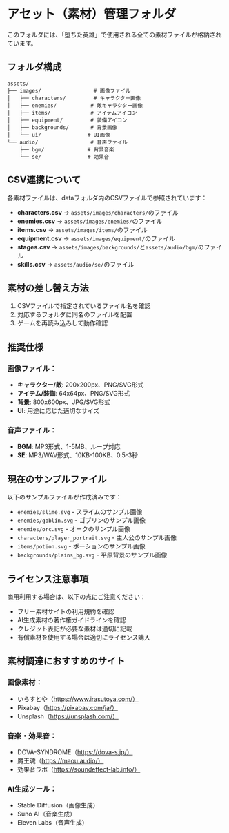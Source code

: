 # アセット（素材）管理フォルダ


このフォルダには、「堕ちた英雄」で使用される全ての素材ファイルが格納されています。

## フォルダ構成

```
assets/
├── images/                 # 画像ファイル
│   ├── characters/         # キャラクター画像
│   ├── enemies/           # 敵キャラクター画像  
│   ├── items/             # アイテムアイコン
│   ├── equipment/         # 装備アイコン
│   ├── backgrounds/       # 背景画像
│   └── ui/               # UI画像
└── audio/                 # 音声ファイル
    ├── bgm/              # 背景音楽
    └── se/               # 効果音
```

## CSV連携について

各素材ファイルは、dataフォルダ内のCSVファイルで参照されています：

- **characters.csv** → `assets/images/characters/`のファイル
- **enemies.csv** → `assets/images/enemies/`のファイル  
- **items.csv** → `assets/images/items/`のファイル
- **equipment.csv** → `assets/images/equipment/`のファイル
- **stages.csv** → `assets/images/backgrounds/`と`assets/audio/bgm/`のファイル
- **skills.csv** → `assets/audio/se/`のファイル

## 素材の差し替え方法

1. CSVファイルで指定されているファイル名を確認
2. 対応するフォルダに同名のファイルを配置  
3. ゲームを再読み込みして動作確認

## 推奨仕様

### 画像ファイル：
- **キャラクター/敵**: 200x200px、PNG/SVG形式
- **アイテム/装備**: 64x64px、PNG/SVG形式  
- **背景**: 800x600px、JPG/SVG形式
- **UI**: 用途に応じた適切なサイズ

### 音声ファイル：
- **BGM**: MP3形式、1-5MB、ループ対応
- **SE**: MP3/WAV形式、10KB-100KB、0.5-3秒

## 現在のサンプルファイル

以下のサンプルファイルが作成済みです：

- `enemies/slime.svg` - スライムのサンプル画像
- `enemies/goblin.svg` - ゴブリンのサンプル画像  
- `enemies/orc.svg` - オークのサンプル画像
- `characters/player_portrait.svg` - 主人公のサンプル画像
- `items/potion.svg` - ポーションのサンプル画像
- `backgrounds/plains_bg.svg` - 平原背景のサンプル画像

## ライセンス注意事項

商用利用する場合は、以下の点にご注意ください：

- フリー素材サイトの利用規約を確認
- AI生成素材の著作権ガイドラインを確認  
- クレジット表記が必要な素材は適切に記載
- 有償素材を使用する場合は適切にライセンス購入

## 素材調達におすすめのサイト

### 画像素材：
- いらすとや（https://www.irasutoya.com/）
- Pixabay（https://pixabay.com/ja/）
- Unsplash（https://unsplash.com/）

### 音楽・効果音：
- DOVA-SYNDROME（https://dova-s.jp/）
- 魔王魂（https://maou.audio/）
- 効果音ラボ（https://soundeffect-lab.info/）

### AI生成ツール：
- Stable Diffusion（画像生成）
- Suno AI（音楽生成）
- Eleven Labs（音声生成）